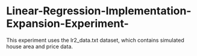 # Linear-Regression-Implementation-Expansion-Experiment-
This experiment uses the lr2_data.txt dataset, which contains simulated house area and price data.
